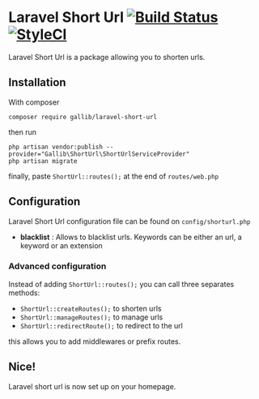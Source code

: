 # Laravel Short Url [![Build Status](https://travis-ci.org/gallib/laravel-short-url.svg?branch=master)](https://travis-ci.org/gallib/laravel-short-url) [![StyleCI](https://styleci.io/repos/122629531/shield?branch=master)](https://styleci.io/repos/122629531)

Laravel Short Url is a package allowing you to shorten urls.

## Installation

With composer

```
composer require gallib/laravel-short-url
```

then run

```
php artisan vendor:publish --provider="Gallib\ShortUrl\ShortUrlServiceProvider"
php artisan migrate
```

finally, paste ``` ShortUrl::routes(); ``` at the end of ``` routes/web.php ```

## Configuration

Laravel Short Url configuration file can be found on ``` config/shorturl.php ```

- **blacklist** : Allows to blacklist urls. Keywords can be either an url, a keyword or an extension

### Advanced configuration

Instead of adding ``` ShortUrl::routes(); ``` you can call three separates methods:
- ``` ShortUrl::createRoutes(); ``` to shorten urls
- ``` ShortUrl::manageRoutes(); ``` to manage urls
- ``` ShortUrl::redirectRoute(); ``` to redirect to the url

this allows you to add middlewares or prefix routes.

## Nice!

Laravel short url is now set up on your homepage.